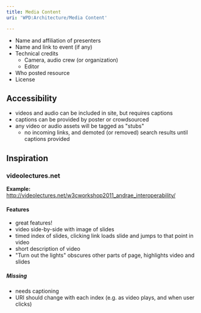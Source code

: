 ```yaml
---
title: Media Content
uri: 'WPD:Architecture/Media Content'

---
```

-   Name and affiliation of presenters
-   Name and link to event (if any)
-   Technical credits
    -   Camera, audio crew (or organization)
    -   Editor
-   Who posted resource
-   License

## Accessibility

-   videos and audio can be included in site, but requires captions
-   captions can be provided by poster or crowdsourced
-   any video or audio assets will be tagged as "stubs"
    -   no incoming links, and demoted (or removed) search results until captions provided

## Inspiration

### videolectures.net

**Example:** <http://videolectures.net/w3cworkshop2011_andrae_interoperability/>

#### Features

-   great features!
-   video side-by-side with image of slides
-   timed index of slides, clicking link loads slide and jumps to that point in video
-   short description of video
-   "Turn out the lights" obscures other parts of page, highlights video and slides

##### Missing

-   needs captioning
-   URI should change with each index (e.g. as video plays, and when user clicks)
